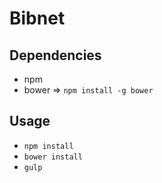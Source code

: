Bibnet
=======================

## Dependencies
- npm
- bower => `npm install -g bower`

## Usage
- `npm install`
- `bower install`
- `gulp`